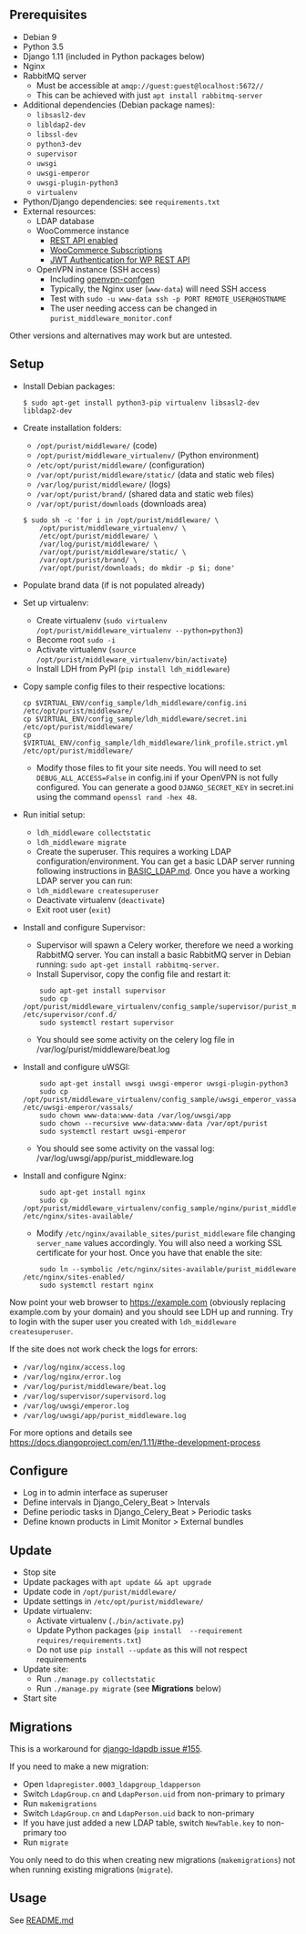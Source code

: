 Prerequisites
-------------

* Debian 9
* Python 3.5
* Django 1.11 (included in Python packages below)
* Nginx
* RabbitMQ server
    * Must be accessible at `amqp://guest:guest@localhost:5672//`
    * This can be achieved with just `apt install rabbitmq-server`
* Additional dependencies (Debian package names):
    * `libsasl2-dev`
    * `libldap2-dev`
    * `libssl-dev`
    * `python3-dev`
    * `supervisor`
    * `uwsgi`
    * `uwsgi-emperor`
    * `uwsgi-plugin-python3`
    * `virtualenv`
* Python/Django dependencies: see `requirements.txt`
* External resources:
    * LDAP database
    * WooCommerce instance
      * [REST API enabled](https://docs.woocommerce.com/document/woocommerce-rest-api/)
      * [WooCommerce Subscriptions](https://woocommerce.com/products/woocommerce-subscriptions/)
      * [JWT Authentication for WP REST API](https://wordpress.org/plugins/jwt-authentication-for-wp-rest-api/)
    * OpenVPN instance (SSH access)
      * Including [openvpn-confgen](https://code.puri.sm/liberty/openvpn_confgen)
      * Typically, the Nginx user (`www-data`) will need SSH access
      * Test with `sudo -u www-data ssh -p PORT REMOTE_USER@HOSTNAME`
      * The user needing access can be changed in
        `purist_middleware_monitor.conf`

Other versions and alternatives may work but are untested.

Setup
-----

* Install Debian packages:

    ```
    $ sudo apt-get install python3-pip virtualenv libsasl2-dev libldap2-dev
    ```

* Create installation folders:

    * `/opt/purist/middleware/` (code)
    * `/opt/purist/middleware_virtualenv/` (Python environment)
    * `/etc/opt/purist/middleware/` (configuration)
    * `/var/opt/purist/middleware/static/` (data and static web files)
    * `/var/log/purist/middleware/` (logs)
    * `/var/opt/purist/brand/` (shared data and static web files)
    * `/var/opt/purist/downloads` (downloads area)
    
    ```
    $ sudo sh -c 'for i in /opt/purist/middleware/ \
        /opt/purist/middleware_virtualenv/ \
        /etc/opt/purist/middleware/ \
        /var/log/purist/middleware/ \
        /var/opt/purist/middleware/static/ \
        /var/opt/purist/brand/ \
        /var/opt/purist/downloads; do mkdir -p $i; done'
    ```
* Populate brand data (if is not populated already)

* Set up virtualenv:
    
    * Create virtualenv (`sudo virtualenv /opt/purist/middleware_virtualenv --python=python3`)
    * Become root `sudo -i`
    * Activate virtualenv (`source /opt/purist/middleware_virtualenv/bin/activate`)
    * Install LDH from PyPI (`pip install ldh_middleware`)

* Copy sample config files to their respective locations:

    ```
    cp $VIRTUAL_ENV/config_sample/ldh_middleware/config.ini /etc/opt/purist/middleware/
    cp $VIRTUAL_ENV/config_sample/ldh_middleware/secret.ini /etc/opt/purist/middleware/
    cp $VIRTUAL_ENV/config_sample/ldh_middleware/link_profile.strict.yml /etc/opt/purist/middleware/
    ```
    * Modify those files to fit your site needs. You will need to set `DEBUG_ALL_ACCESS=False` in config.ini if your OpenVPN is not fully configured. You can generate a good `DJANGO_SECRET_KEY` in secret.ini using the command `openssl rand -hex 48`.
* Run initial setup:
    * `ldh_middleware collectstatic`
    * `ldh_middleware migrate`
    * Create the superuser. This requires a working LDAP configuration/environment. You can get a basic LDAP server running following instructions in [BASIC_LDAP.md](BASIC_LDAP.md). Once you have a working LDAP server you can run:
    * `ldh_middleware createsuperuser`
    * Deactivate virtualenv (`deactivate`)
    * Exit root user (`exit`)

* Install and configure Supervisor:

    * Supervisor will spawn a Celery worker, therefore we need a working RabbitMQ server. You can install a basic RabbitMQ server in Debian running: `sudo apt-get install rabbitmq-server`.
    * Install Supervisor, copy the config file and restart it:

    ```
        sudo apt-get install supervisor
        sudo cp /opt/purist/middleware_virtualenv/config_sample/supervisor/purist_middleware_monitor.conf /etc/supervisor/conf.d/
        sudo systemctl restart supervisor
    ```

    * You should see some activity on the celery log file in /var/log/purist/middleware/beat.log

* Install and configure uWSGI:

    ```
        sudo apt-get install uwsgi uwsgi-emperor uwsgi-plugin-python3
        sudo cp /opt/purist/middleware_virtualenv/config_sample/uwsgi_emperor_vassals/purist_middleware.ini /etc/uwsgi-emperor/vassals/
        sudo chown www-data:www-data /var/log/uwsgi/app
        sudo chown --recursive www-data:www-data /var/opt/purist
        sudo systemctl restart uwsgi-emperor
    ```

    * You should see some activity on the vassal log: /var/log/uwsgi/app/purist_middleware.log

* Install and configure Nginx:

    ```
        sudo apt-get install nginx
        sudo cp /opt/purist/middleware_virtualenv/config_sample/nginx/purist_middleware /etc/nginx/sites-available/
    ```

    * Modify `/etc/nginx/available_sites/purist_middleware` file changing `server_name` values accordingly. You will also need a working SSL certificate for your host. Once you have that enable the site:

    ```
        sudo ln --symbolic /etc/nginx/sites-available/purist_middleware /etc/nginx/sites-enabled/
        sudo systemctl restart nginx
    ```

Now point your web browser to https://example.com (obviously replacing example.com by your domain) and you should see LDH up and running. Try to login with the super user you created with `ldh_middleware createsuperuser`.

If the site does not work check the logs for errors:

* `/var/log/nginx/access.log`
* `/var/log/nginx/error.log`
* `/var/log/purist/middleware/beat.log`
* `/var/log/supervisor/supervisord.log`
* `/var/log/uwsgi/emperor.log`
* `/var/log/uwsgi/app/purist_middleware.log`

For more options and details see
<https://docs.djangoproject.com/en/1.11/#the-development-process>

Configure
---------

* Log in to admin interface as superuser
* Define intervals in Django_Celery_Beat > Intervals
* Define periodic tasks in Django_Celery_Beat > Periodic tasks
* Define known products in Limit Monitor > External bundles

Update
------

* Stop site
* Update packages with `apt update && apt upgrade`
* Update code in `/opt/purist/middleware/`
* Update settings in `/etc/opt/purist/middleware/`
* Update virtualenv:
    * Activate virtualenv (`./bin/activate.py`)
    * Update Python packages (`pip install  --requirement requires/requirements.txt`)
    * Do not use `pip install --update` as this will not respect requirements
* Update site:
    * Run `./manage.py collectstatic`
    * Run `./manage.py migrate` (see **Migrations** below)
* Start site

Migrations
----------

This is a workaround for [django-ldapdb issue #155](https://github.com/django-ldapdb/django-ldapdb/issues/115).

If you need to make a new migration:

* Open `ldapregister.0003_ldapgroup_ldapperson`
* Switch `LdapGroup.cn` and `LdapPerson.uid` from non-primary to primary
* Run `makemigrations`
* Switch `LdapGroup.cn` and `LdapPerson.uid` back to non-primary
* If you have just added a new LDAP table, switch `NewTable.key` to
  non-primary too
* Run `migrate`

You only need to do this when creating new migrations (`makemigrations`)
not when running existing migrations (`migrate`).

Usage
-----

See [README.md](README.md)
